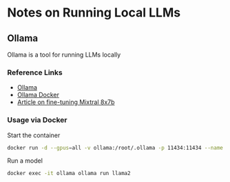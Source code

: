 # Notes on Running Local LLMs

## Ollama

Ollama is a tool for running LLMs locally

### Reference Links
* [Ollama](https://github.com/jmorganca/ollama)
* [Ollama Docker](https://hub.docker.com/r/ollama/ollama)
* [Article on fine-tuning Mixtral 8x7b](https://scalastic.io/en/mixtral-ollama-llamaindex-llm/#installing-mixtral-8x7b)

### Usage via Docker

Start the container
```bash
docker run -d --gpus=all -v ollama:/root/.ollama -p 11434:11434 --name ollama ollama/ollama:latest
```

Run a model
```bash
docker exec -it ollama ollama run llama2
```
